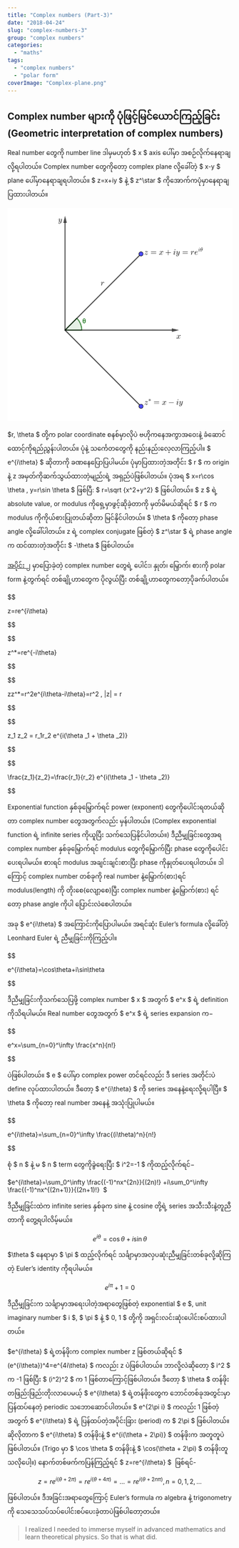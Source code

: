 ```yaml
---
title: "Complex numbers (Part-3)"
date: "2018-04-24"
slug: "complex-numbers-3"
group: "complex numbers"
categories:
  - "maths"
tags:
  - "complex numbers"
  - "polar form"
coverImage: "Complex-plane.png"
---
```


## Complex number များကို ပုံဖြင့်မြင်ယောင်ကြည့်ခြင်း (Geometric interpretation of complex numbers)

Real number တွေကို number line ဒါမှမဟုတ် $ x $ axis ပေါ်မှာ အစဉ်လိုက်နေရာချလို့ရပါတယ်။ Complex number တွေကိုတော့ complex plane လို့ခေါ်တဲ့ $ x-y $ plane ပေါ်မှာနေရာချရပါတယ်။ $ z=x+iy $ နဲ့ $ z^\star $ ကိုအောက်ကပုံမှာနေရာချပြထားပါတယ်။

![](images/Complex-plane.png)

$r, \theta $ တို့က polar coordinate စနစ်မှာလိုပဲ ဗဟိုကနေအကွာအဝေးနဲ့ ခံဆောင်ထောင့်ကိုရည်ညွှန်းပါတယ်။ ပုံနဲ့ သ​င်္ကေတတွေကို နည်းနည်းလေ့လာကြည့်ပါ။ $ e^{i\theta} $ ဆိုတာကို ခဏနေပြောပြပါမယ်။ ပုံမှာပြထားတဲ့အတိုင်း $ r $ က origin နဲ့ z အမှတ်ကိုဆက်သွယ်ထားတဲ့မျည်းရဲ့ အရှည်ပဲဖြစ်ပါတယ်။ ပုံအရ $ x=r\cos \theta , y=r\sin \theta $ ဖြစ်ပြီ: $ r=\sqrt {x^2+y^2} $ ဖြစ်ပါတယ်။ $ z $ ရဲ့ absolute value, or modulus ကိုရှေ့မှာဖွင့်ဆိုခဲ့တာကို မှတ်မိမယ်ဆိုရင် $ r $ က modulus ကိုကိုယ်စားပြုတယ်ဆိုတာ မြင်နိုင်ပါတယ်။ $ \theta $ ကိုတော့ phase angle လို့ခေါ်ပါတယ်။ z ရဲ့ complex conjugate ဖြစ်တဲ့ $ z^\star $ ရဲ့ phase angle က ထင်ထားတဲ့အတိုင်း $ -\theta $ ဖြစ်ပါတယ်။

[အပိုင်း ၂](http://theinlinaung.com/complex-numbers-2/) မှာပြောခဲ့တဲ့ complex number တွေရဲ့ ပေါင်း၊ နှုတ်၊ မြှောက်၊ စားကို polar form နဲ့တွက်ရင် တစ်ချို့ဟာတွေက ပိုလွယ်ပြီး တစ်ချို့ဟာတွေကတော့ပိုခက်ပါတယ်။

$$

z=re^{i\theta}


$$

$$

z^*=re^{-i\theta}


$$

$$

zz^*=r^2e^{i\theta-i\theta}=r^2 , |z| = r


$$

$$

z_1 z_2 = r_1r_2 e^{i(\theta _1 + \theta _2)}


$$

$$

\frac{z_1}{z_2}=\frac{r_1}{r_2} e^{i(\theta _1 - \theta _2)}


$$

Exponential function နှစ်ခုမြှောက်ရင် power (exponent) တွေကိုပေါင်းရတယ်ဆိုတာ complex number တွေအတွက်လည်း မှန်ပါတယ်။ (Complex exponential function ရဲ့ infinite series ကိုယူပြီး သက်သေပြနိုင်ပါတယ်။) ဒီညီမျှခြင်းတွေအရ complex number နှစ်ခုမြှောက်ရင် modulus တွေကိုမြှောက်ပြီး phase တွေကိုပေါင်းပေးရပါမယ်။ စားရင် modulus အချင်းချင်းစားပြီး phase ကိုနှုတ်ပေးရပါတယ်။ ဒါကြောင့် complex number တစ်ခုကို real number နဲ့မြှောက်(စား)ရင် modulus(length) ကို တိုးစေ(လျော့စေ)ပြီး complex number နဲ့မြှောက်(စား) ရင်တော့ phase angle ကိုပါ ပြောင်းလဲစေပါတယ်။

အခု $ e^{i\theta} $ အကြောင်းကိုပြောပါမယ်။ အရင်ဆုံး Euler’s formula လို့ခေါ်တဲ့ Leonhard Euler ရဲ့ ညီမျှခြင်းကိုကြည့်ပါ။

$$

e^{i\theta}=\cos\theta+i\sin\theta


$$

ဒီညီမျှခြင်းကိုသက်သေပြဖို့ complex number $ x $ အတွက် $ e^x $ ရဲ့ definition ကိုသိရပါမယ်။ Real number တွေအတွက် $ e^x $ ရဲ့ series expansion က−

$$

e^x=\sum_{n=0}^\infty \frac{x^n}{n!}


$$

ပဲဖြစ်ပါတယ်။ $ e $ ပေါ်မှာ complex power တင်ရင်လည်း ဒီ series အတိုင်းပဲ define လုပ်ထားပါတယ်။ ဒီတော့ $ e^{i\theta} $ ကို series အနေနဲ့ရေးလို့ရပါပြီ။ $ \theta $ ကိုတော့ real number အနေနဲ့ အသုံးပြုပါမယ်။

$$

e^{i\theta}=\sum_{n=0}^\infty \frac{(i\theta)^n}{n!}


$$

စုံ $ n $ နဲ့ မ $ n $ term တွေကိုခွဲရေးပြီး $ i^2=-1 $ ကိုထည့်လိုက်ရင်−

$e^{i\theta}=\sum_0^\infty \frac{(-1)^nx^{2n}}{(2n)!} +i\sum_0^\infty \frac{(-1)^nx^{(2n+1)}}{(2n+1)!}  $

ဒီညီမျှခြင်းထဲက infinite series နှစ်ခုက sine နဲ့ cosine တို့ရဲ့ series အသီးသီးနဲ့တူညီတာကို တွေ့ရပါလိမ့်မယ်။

$$
 e^{i\theta}=\cos \theta+i \sin \theta
$$

$\theta $ နေရာမှာ $ \pi $ ထည့်လိုက်ရင် သင်္ချာမှာအလှပဆုံးညီမျှခြင်းတစ်ခုလို့ဆိုကြတဲ့ Euler’s identity ကိုရပါမယ်။

$$
e^{i\pi}+1=0
$$

ဒီညီမျှခြင်းက သင်္ချာမှာအရေးပါတဲ့အရာတွေဖြစ်တဲ့ exponential $ e $, unit imaginary number $ i $, $ \pi $ နဲ့ $ 0, 1 $ တို့ကို အရှင်းလင်းဆုံးပေါင်းစပ်ထားပါတယ်။

$e^{i\theta} $ ရဲ့တန်ဖိုးက complex number z ဖြစ်တယ်ဆိုရင် $ (e^{i\theta})^4=e^{4i\theta} $ ကလည်း z ပဲဖြစ်ပါတယ်။ ဘာလို့လဲဆိုတော့ $ i^2 $ က -1 ဖြစ်ပြီး $ (i^2)^2 $ က 1 ဖြစ်တာကြောင့်ဖြစ်ပါတယ်။ ဒီတော့ $ \theta $ တန်ဖိုးတဖြည်းဖြည်းတိုးလာပေမယ့် $ e^{i\theta} $ ရဲ့တန်ဖိုးတွေက ဘောင်တစ်ခုအတွင်းမှာ ပြန်ထပ်နေတဲ့ periodic သဘောဆောင်ပါတယ်။ $ e^{2\pi i} $ ကလည်း 1 ဖြစ်တဲ့အတွက် $ e^{i\theta} $ ရဲ့ ပြန်ထပ်တဲ့အပိုင်းခြား (period) က $ 2\pi $ ဖြစ်ပါတယ်။ ဆိုလိုတာက $ e^{i\theta} $ တန်ဖိုးနဲ့ $ e^{i(\theta + 2\pi)} $ တန်ဖိုးက အတူတူပဲဖြစ်ပါတယ်။ (Trigo မှာ $ \cos \theta $ တန်ဖိုးနဲ့ $ \cos(\theta + 2\pi) $ တန်ဖိုးတူသလိုပေါ့။) နောက်တစ်ဖက်ကပြန်ကြည့်ရင် $ z=re^{i\theta} $  ဖြစ်ရင်-

$$
z=re^{i(\theta + 2\pi)}=re^{i(\theta + 4\pi)}=\ldots =re^{i(\theta+2n\pi)}, n=0,1,2,\ldots
$$

ဖြစ်ပါတယ်။ ဒီအခြင်းအရာတွေကြောင့် Euler’s formula က algebra နဲ့ trigonometry ကို သေသေသပ်သပ်ပေါင်းစပ်ပေးခဲ့တာပဲဖြစ်ပါတော့တယ်။

<Blockquote author="Michio Kaku">
I realized I needed to immerse myself in advanced mathematics and learn theoretical physics. So that is what did.
</Blockquote>
